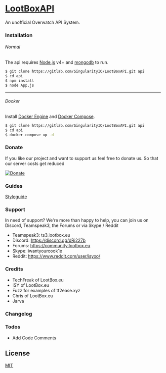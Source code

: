 # [LootBoxAPI](https://lootbox.eu)
An unofficial Overwatch API System.


### Installation
###### Normal
The api requires [Node.js](https://nodejs.org/)  v4+ and [mongodb](https://docs.mongodb.com/)  to run.


```sh
$ git clone https://gitlab.com/SingularityIO/LootBoxAPI.git api
$ cd api
$ npm install
$ node App.js
```
--------
###### Docker
Install [Docker Engine](https://docs.docker.com/engine/installation/) and [Docker Compose](https://docs.docker.com/compose/install/).
```sh
$ git clone https://gitlab.com/SingularityIO/LootBoxAPI.git api
$ cd api
$ docker-compose up -d
```

###  Donate
If you like our project and want to support us feel free to donate us. So that our server costs get reduced 

[![Donate](https://img.shields.io/badge/Donate-PayPal-green.svg)](https://www.paypal.com/cgi-bin/webscr?cmd=_s-xclick&hosted_button_id=3SVVKGLWXRQFY)

###  Guides
[Styleguide](https://github.com/feross/standard)
###  Support
In need of support? We're more than happy to help, you can join us on Discord, Teamspeak3, the Forums or via Skype / Reddit
* Teamspeak3: ts3.lootbox.eu
* Discord: https://discord.gg/dRj227b
* Forums: https://community.lootbox.eu
* Skype: iwantyourcook1e
* Reddit: https://www.reddit.com/user/isyxo/

###  Credits
* TechFreak of LootBox.eu 
* ISY of LootBox.eu
* Fuzz for examples of tf2ease.xyz
* Chris of LootBox.eu
* Jarva 


### Changelog

### Todos
 - Add Code Comments

License
----

[MIT](https://gitlab.com/SingularityIO/LootBoxAPI/blob/master/LICENSE)




